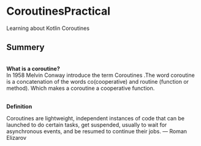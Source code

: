 # CoroutinesPractical

Learning about Kotlin Coroutines

<h2>Summery</h2></br>
<b>What is a coroutine?</b></br>
In 1958 <h ref="https://en.wikipedia.org/wiki/Melvin_Conway">Melvin Conway</a> introduce the term
Coroutines .The word coroutine is a concatenation of the words co(cooperative) and routine 
(function or method). Which makes a coroutine a cooperative function.</br></br>

<b>Definition</b> </br>

Coroutines are lightweight, independent instances of code that can be launched to do certain tasks,
get suspended, usually to wait for asynchronous events, and be resumed to continue their jobs. — Roman Elizarov
